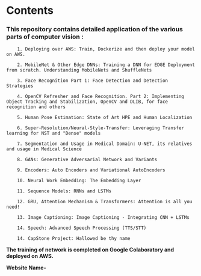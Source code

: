 # Contents

### This repository contains detailed application of the various parts of computer vision :

        1. Deploying over AWS: Train, Dockerize and then deploy your model on AWS.

        2. MobileNet & Other Edge DNNs: Training a DNN for EDGE Deployment from scratch. Understanding MobileNets and ShuffleNets

        3. Face Recognition Part 1: Face Detection and Detection Strategies

        4. OpenCV Refresher and Face Recognition. Part 2: Implementing Object Tracking and Stabilization, OpenCV and DLIB, for face recognition and others

        5. Human Pose Estimation: State of Art HPE and Human Localization

        6. Super-Resolution/Neural-Style-Transfer: Leveraging Transfer learning for NST and "Dense" models

        7. Segmentation and Usage in Medical Domain: U-NET, its relatives and usage in Medical Science

        8. GANs: Generative Adversarial Network and Variants

        9. Encoders: Auto Encoders and Variational AutoEncoders

        10. Neural Work Embedding: The Embedding Layer

        11. Sequence Models: RNNs and LSTMs

        12. GRU, Attention Mechanism & Transformers: Attention is all you need!

        13. Image Captioning: Image Captioning - Integrating CNN + LSTMs

        14. Speech: Advanced Speech Processing (TTS/STT)

        14. CapStone Project: Hallowed be thy name


**The training of network is completed on Google Colaboratory and deployed on AWS.**

**Website Name-**